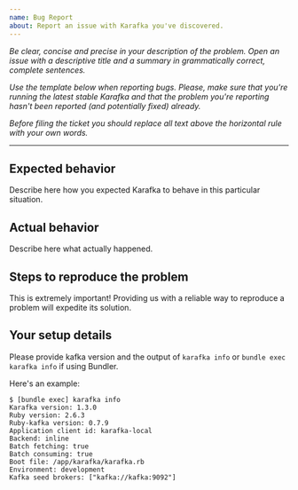 ```yaml
---
name: Bug Report
about: Report an issue with Karafka you've discovered.
---
```


*Be clear, concise and precise in your description of the problem.
Open an issue with a descriptive title and a summary in grammatically correct,
complete sentences.*

*Use the template below when reporting bugs. Please, make sure that
you're running the latest stable Karafka and that the problem you're reporting
hasn't been reported (and potentially fixed) already.*

*Before filing the ticket you should replace all text above the horizontal
rule with your own words.*

--------

## Expected behavior

Describe here how you expected Karafka to behave in this particular situation.

## Actual behavior

Describe here what actually happened.

## Steps to reproduce the problem

This is extremely important! Providing us with a reliable way to reproduce
a problem will expedite its solution.

## Your setup details

Please provide kafka version and the output of `karafka info` or `bundle exec karafka info` if using Bundler.

Here's an example:

```
$ [bundle exec] karafka info
Karafka version: 1.3.0
Ruby version: 2.6.3
Ruby-kafka version: 0.7.9
Application client id: karafka-local
Backend: inline
Batch fetching: true
Batch consuming: true
Boot file: /app/karafka/karafka.rb
Environment: development
Kafka seed brokers: ["kafka://kafka:9092"]
```
